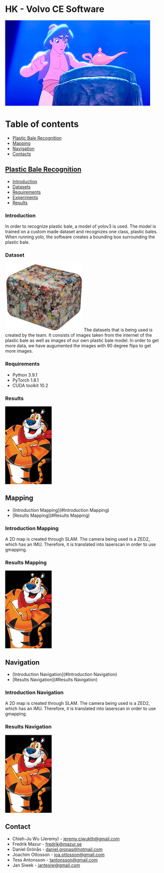 # HK - Volvo CE Software
![gif](https://github.com/JeremyKTH/Plastic-Bale-Image-Recognition/blob/main/Aladdin.gif)

# Table of contents

<!--ts-->
   * [Plastic Bale Recognition](#Plastic_Bale_Recognition)
   * [Mapping](#Mapping)
   * [Navigation](#Navigation)
   * [Contacts](#Contacts)
   

<!--te-->


## [Plastic Bale Recognition](#Plastic_Bale_Recognition)

<!--ts-->
   * [Introduction](#Introduction)
   * [Datasets](#Datasets)
   * [Requirements](#Requirements)
   * [Experiments](#Experiments)
   * [Results](#Results)
<!--te-->


### Introduction
In order to recognize plastic bale, a model of yolov3 is used. The model is trained on a custom made dataset and recognizes one class, plastic bales. When running yolo, the software creates a bounding box surrounding the plastic bale.

### Dataset
<img src = "https://github.com/JeremyKTH/Plastic-Bale-Image-Recognition/blob/main/Images/plasticbale.png" width="250" height="220"> 
The datasets that is being used is created by the team. It consists of images taken from the internet of the plastic bale as well as images of our own plastic bale model. In order to get more data, we have augumented the images with 90 degree flips to get more images. 

### Requirements
- Python  3.9.1
- PyTorch 1.8.1
- CUDA toolkit 10.2


### Results
<img src = "https://github.com/JeremyKTH/Plastic-Bale-Image-Recognition/blob/main/tony.jpg" width="150" height="250"> 



<!-- Mapping -->

## Mapping

<!--ts-->
   * [Introduction Mapping](#Introduction Mapping)
   * [Results Mapping](#Results Mapping)
<!--te-->


### Introduction Mapping

A 2D map is created through SLAM. The camera being used is a ZED2, which has an IMU. Therefore, it is translated into laserscan in order to use gmapping. 


### Results Mapping
<img src = "https://github.com/JeremyKTH/Plastic-Bale-Image-Recognition/blob/main/tony.jpg" width="150" height="250"> 



<!-- Navigation -->

## Navigation

<!--ts-->
   * [Introduction Navigation](#Introduction Navigation)
   * [Results Navigation](#Results Navigation)
<!--te-->



### Introduction Navigation

A 2D map is created through SLAM. The camera being used is a ZED2, which has an IMU. Therefore, it is translated into laserscan in order to use gmapping. 


### Results Navigation
<img src = "https://github.com/JeremyKTH/Plastic-Bale-Image-Recognition/blob/main/tony.jpg" width="150" height="250"> 




<!-- CONTACT -->
## Contact
- Chieh-Ju Wu (Jeremy) - jeremy.cjwukth@gmail.com
- Fredrik Mazur - fredrik@mazur.se
- Daniel Grönås - daniel.gronas@hotmail.com
- Joachim Ottosson - joa.ottosson@gmail.com
- Tess Antonsson - tantonsson@gmail.com
- Jan Siwek - jantesiw@gmail.com 



